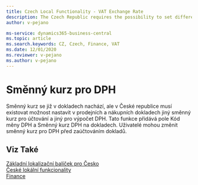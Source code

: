```yaml
---
title: Czech Local Functionality - VAT Exchange Rate
description: The Czech Republic requires the possibility to set different exchange rates for posting and VAT in sales and purchase documents. This feature adds the VAT Currency Code and VAT Exchange Rate fields in documents in the Czech version of Business Central.
author: v-pejano

ms-service: dynamics365-business-central
ms.topic: article
ms.search.keywords: CZ, Czech, Finance, VAT
ms.date: 12/01/2020
ms.reviewer: v-pejano
ms.author: v-pejano
---
```


# Směnný kurz pro DPH

Směnný kurz se již v dokladech nachází, ale v České republice musí existovat možnost nastavit v prodejních a nákupních dokladech jiný směnný kurz pro účtování a jiný pro výpočet DPH. Tato funkce přidává pole Kód měny DPH a Směnný kurz DPH na dokladech.  Uživatelé mohou změnit směnný kurz pro DPH před zaúčtováním dokladů.

## Viz Také

[Základní lokalizační balíček pro Česko](ui-extensions-core-localization-pack-cz.md)  
[České lokální funkcionality](czech-local-functionality.md)  
[Finance](../../finance.md)
